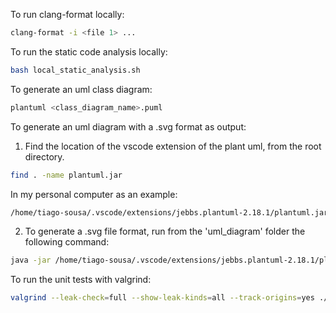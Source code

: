 To run clang-format locally:

```bash
clang-format -i <file 1> ...
```

To run the static code analysis locally:

```bash
bash local_static_analysis.sh
```

To generate an uml class diagram:

```bash
plantuml <class_diagram_name>.puml
```

To generate an uml diagram with a .svg format as output:

1. Find the location of the vscode extension of the plant uml, from the root directory.

```bash
find . -name plantuml.jar
```

In my personal computer as an example:
```bash
/home/tiago-sousa/.vscode/extensions/jebbs.plantuml-2.18.1/plantuml.jar
```

2. To generate a .svg file format, run from the 'uml_diagram' folder the following command:

```bash
java -jar /home/tiago-sousa/.vscode/extensions/jebbs.plantuml-2.18.1/plantuml.jar -tsvg <uml_diagram_name>.puml
```

To run the unit tests with valgrind:

```bash
valgrind --leak-check=full --show-leak-kinds=all --track-origins=yes ./run_tests
```

